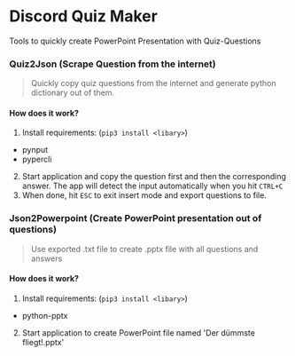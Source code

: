 # Discord Quiz Maker
Tools to quickly create PowerPoint Presentation with Quiz-Questions

### Quiz2Json (Scrape Question from the internet)

> Quickly copy quiz questions from the internet and generate python dictionary out of them.

#### How does it work?
1. Install requirements: (`pip3 install <libary>`)
 - pynput
 - pypercli
2. Start application and copy the question first and then the corresponding answer. The app will detect the input automatically when you hit `CTRL+C`
3. When done, hit `ESC` to exit insert mode and export questions to file.


### Json2Powerpoint (Create PowerPoint presentation out of questions)
> Use exported .txt file to create .pptx file with all questions and answers

#### How does it work?
1. Install requirements: (`pip3 install <libary>`)
 - python-pptx
2. Start application to create PowerPoint file named 'Der dümmste fliegt!.pptx'
